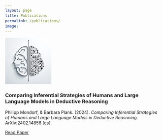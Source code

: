 ```yaml
---
layout: page
title: Publications
permalink: /publications/
image:
---
```


<div class="publication-entry">

  <!-- Image -->
  <img src="../assets/img/projects/comparing_inf_strategies/comparing_inf_strategies.webp" alt="Storyflow" class="publication-image" style="width: 150px; height: 150px; margin-right: 20px;">

  <!-- Text Info -->
  <div class="publication-info">

<h3>Comparing Inferential Strategies of Humans and Large Language Models in Deductive Reasoning</h3>

<p>Philipp Mondorf, & Barbara Plank. (2024). <i>Comparing Inferential Strategies of Humans and Large Language Models in Deductive Reasoning</i>. ArXiv:2402.14856 [cs].</p> 
<p><a href="https://arxiv.org/abs/2402.14856">Read Paper</a></p>

  </div>

</div>
